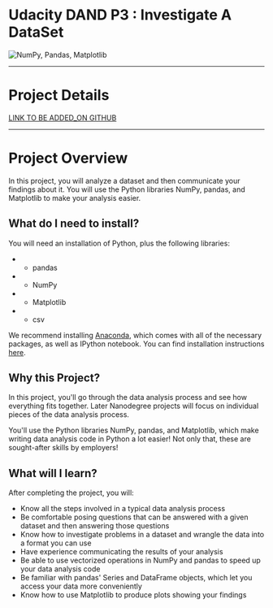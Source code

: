 # Udacity DAND P3 : Investigate A DataSet
![NumPy, Pandas, Matplotlib](https://d17h27t6h515a5.cloudfront.net/topher/2017/September/59b1d090_investigate/investigate.png)

------
# Project Details
[LINK TO BE ADDED_ON GITHUB](https://classroom.udacity.com/nanodegrees/nd002/parts/16904efb-1891-4822-ac1b-e6d74d746872/modules/bce8d241-89f4-422e-abda-c5a4e5ceb8fe/lessons/3176718735239847/concepts/53862192490923)

------
# Project Overview
In this project, you will analyze a dataset and then communicate your findings about it. You will use the Python libraries NumPy, pandas, and Matplotlib to make your analysis easier.

## What do I need to install?
You will need an installation of Python, plus the following libraries:

- * pandas
- * NumPy
- * Matplotlib
- * csv

We recommend installing [Anaconda](https://www.continuum.io/downloads), which comes with all of the necessary packages, as well as IPython notebook. You can find installation instructions [here](https://classroom.udacity.com/nanodegrees/nd002/parts/6f1ba175-1429-48e9-ab26-44d08ab21e7e/modules/77a69f88-993e-4b5e-8576-a135209e29bf/lessons/92d97f3a-1b71-4ba6-a42f-e5d1cc4215f9/concepts/a0eb502e-5774-4be5-b895-3af7121a2bb7?contentVersion=10.0.0&contentLocale=en-us).

## Why this Project?
In this project, you'll go through the data analysis process and see how everything fits together. Later Nanodegree projects will focus on individual pieces of the data analysis process.

You'll use the Python libraries NumPy, pandas, and Matplotlib, which make writing data analysis code in Python a lot easier! Not only that, these are sought-after skills by employers!

## What will I learn?
After completing the project, you will:

- Know all the steps involved in a typical data analysis process
- Be comfortable posing questions that can be answered with a given dataset and then answering those questions
- Know how to investigate problems in a dataset and wrangle the data into a format you can use
- Have experience communicating the results of your analysis
- Be able to use vectorized operations in NumPy and pandas to speed up your data analysis code
- Be familiar with pandas' Series and DataFrame objects, which let you access your data more conveniently
- Know how to use Matplotlib to produce plots showing your findings


